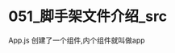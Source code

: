 # 051_脚手架文件介绍_src

App.js 创建了一个组件,内个组件就叫做app

```Html

```



[](https://victorfengming.gitee.io/file/pdf/data_algorithm.pdf)



